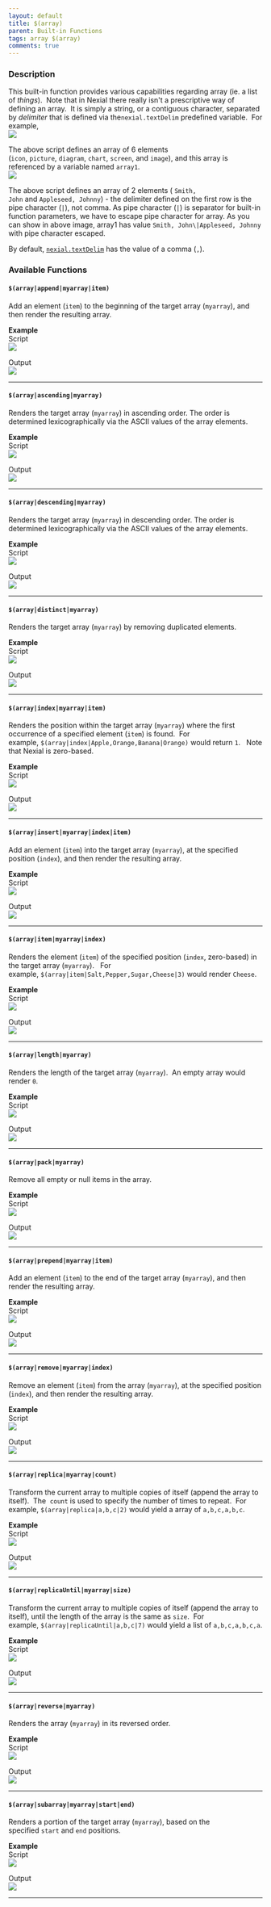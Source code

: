 ```yaml
---
layout: default
title: $(array)
parent: Built-in Functions
tags: array $(array)
comments: true
---
```



### Description
This built-in function provides various capabilities regarding array (ie. a list of _things_).  Note that in Nexial 
there really isn't a prescriptive way of defining an array.  It is simply a string, or a contiguous character, 
separated by _delimiter_ that is defined via the`nexial.textDelim` predefined variable.  For example,<br/>
![](image/$(array)_01.png)

The above script defines an array of 6 elements (`icon`, `picture`, `diagram`, `chart`, `screen`, and `image`), and 
this array is referenced by a variable named `array1`.<br/>
![](image/$(array)_02.png)

The above script defines an array of 2 elements ( `Smith, John` and `Appleseed, Johnny`) - the delimiter defined on 
the first row is the pipe character (`|`), not comma. As pipe character (`|`) is separator for built-in function 
parameters, we have to escape pipe character for array. As you can show in above image, array1 has value 
`Smith, John\|Appleseed, Johnny` with pipe character escaped.

By default, [`nexial.textDelim`](../systemvars/index#nexial.textDelim) has the value of a comma (`,`).


### Available Functions

#### `$(array|append|myarray|item)`
Add an element (`item`) to the beginning of the target array (`myarray`), and then render the resulting array.

**Example**<br/>
Script<br/>
![](image/$(array)_03.png)

Output<br/>
![](image/$(array)_04.png)

-----

#### `$(array|ascending|myarray)`
Renders the target array (`myarray`) in ascending order. The order is determined lexicographically via the ASCII values 
of the array elements.

**Example**<br/>
Script<br/>
![](image/$(array)_05.png)

Output<br/>
![](image/$(array)_06.png)

-----

#### `$(array|descending|myarray)`
Renders the target array (`myarray`) in descending order. The order is determined lexicographically via the ASCII values 
of the array elements.

**Example**<br/>
Script<br/>
![](image/$(array)_07.png)

Output<br/>
![](image/$(array)_08.png)

-----

#### `$(array|distinct|myarray)`
Renders the target array (`myarray`) by removing duplicated elements.

**Example**<br/>
Script<br/>
![](image/$(array)_09.png)

Output<br/>
![](image/$(array)_10.png)

-----

#### `$(array|index|myarray|item)`
Renders the position within the target array (`myarray`) where the first occurrence of a specified element (`item`) is 
found.  For example, `$(array|index|Apple,Orange,Banana|Orange)` would return `1`.  
Note that Nexial is zero-based.

**Example**<br/>
Script<br/>
![](image/$(array)_11.png)

Output<br/>
![](image/$(array)_12.png)

-----

#### `$(array|insert|myarray|index|item)`
Add an element (`item`) into the target array (`myarray`), at the specified position (`index`), and then render the 
resulting array.

**Example**<br/>
Script<br/>
![](image/$(array)_13.png)

Output<br/>
![](image/$(array)_14.png)

-----

#### `$(array|item|myarray|index)`
Renders the element (`item`) of the specified position (`index`, zero-based) in the target array (`myarray`).  
For example, `$(array|item|Salt,Pepper,Sugar,Cheese|3)` would render `Cheese`. 

**Example**<br/>
Script<br/>
![](image/$(array)_15.png)

Output<br/>
![](image/$(array)_16.png)

-----

#### `$(array|length|myarray)`
Renders the length of the target array (`myarray`).  An empty array would render `0`.

**Example**<br/>
Script<br/>
![](image/$(array)_17.png)

Output<br/>
![](image/$(array)_18.png)

-----

#### `$(array|pack|myarray)`
Remove all empty or null items in the array.

**Example**<br/>
Script<br/>
![](image/$(array)_27.png)

Output<br/>
![](image/$(array)_28.png)

-----

#### `$(array|prepend|myarray|item)`
Add an element (`item`) to the end of the target array (`myarray`), and then render the resulting array.

**Example**<br/>
Script<br/>
![](image/$(array)_19.png)

Output<br/>
![](image/$(array)_20.png)

-----

#### `$(array|remove|myarray|index)`
Remove an element (`item`) from the array (`myarray`), at the specified position (`index`), and then render the 
resulting array.

**Example**<br/>
Script<br/>
![](image/$(array)_21.png)

Output<br/>
![](image/$(array)_22.png)

-----

#### `$(array|replica|myarray|count)`
Transform the current array to multiple copies of itself (append the array to itself).  The 
`count` is used to specify the number of times to repeat.  For example, `$(array|replica|a,b,c|2)` would yield a 
array of `a,b,c,a,b,c`.

**Example**<br/>
Script<br/>
![](image/$(array)_29.png)

Output<br/>
![](image/$(array)_30.png)

-----

#### `$(array|replicaUntil|myarray|size)`
Transform the current array to multiple copies of itself (append the array to itself), 
until the length of the array is the same as `size`.  For example, `$(array|replicaUntil|a,b,c|7)` would yield 
a list of `a,b,c,a,b,c,a`.

**Example**<br/>
Script<br/>
![](image/$(array)_31.png)

Output<br/>
![](image/$(array)_32.png)

-----

#### `$(array|reverse|myarray)`
Renders the array (`myarray`) in its reversed order.

**Example**<br/>
Script<br/>
![](image/$(array)_23.png)

Output<br/>
![](image/$(array)_24.png)

-----

#### `$(array|subarray|myarray|start|end)`
Renders a portion of the target array (`myarray`), based on the specified `start` and `end` positions.

**Example**<br/>
Script<br/>
![](image/$(array)_25.png)

Output<br/>
![](image/$(array)_26.png)
 
-----

<script>jQuery(document).ready(function () { newOperationSelect(); });</script>
